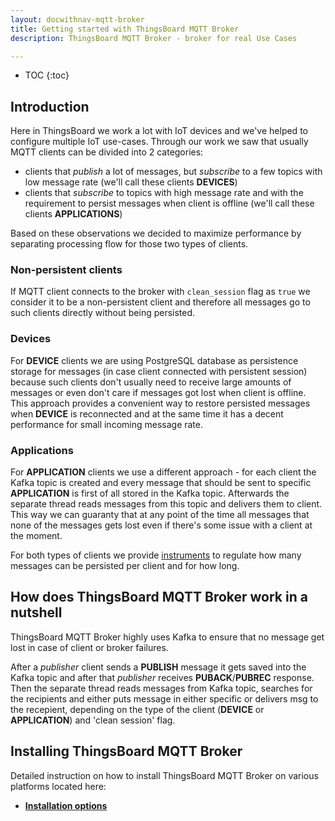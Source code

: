```yaml
---
layout: docwithnav-mqtt-broker
title: Getting started with ThingsBoard MQTT Broker
description: ThingsBoard MQTT Broker - broker for real Use Cases

---
```


* TOC
  {:toc}

## Introduction

Here in ThingsBoard we work a lot with IoT devices and we've helped to configure multiple IoT use-cases.
Through our work we saw that usually MQTT clients can be divided into 2 categories:

- clients that _publish_ a lot of messages, but _subscribe_ to a few topics with low message rate (we'll call these clients **DEVICES**)
- clients that _subscribe_ to topics with high message rate and with the requirement to persist messages when client is offline (we'll call these clients **APPLICATIONS**)

Based on these observations we decided to maximize performance by separating processing flow for those two types of clients.

### Non-persistent clients

If MQTT client connects to the broker with `clean_session` flag as `true` we consider it to be a non-persistent client and therefore all messages go to such clients directly without being persisted.

### Devices

For **DEVICE** clients we are using PostgreSQL database as persistence storage for messages (in case client connected with persistent session)
because such clients don't usually need to receive large amounts of messages or even don't care if messages got lost when client is offline.
This approach provides a convenient way to restore persisted messages when **DEVICE** is reconnected and at the same time it has a decent performance for small incoming message rate.

### Applications

For **APPLICATION** clients we use a different approach - for each client the Kafka topic is created and every message that should be sent to specific **APPLICATION** is first of all stored in the Kafka topic.
Afterwards the separate thread reads messages from this topic and delivers them to client.
This way we can guaranty that at any point of the time all messages that none of the messages gets lost even if there's some issue with a client at the moment.


For both types of clients we provide [instruments](/docs/mqtt-broker/persistence) to regulate how many messages can be persisted per client and for how long.

## How does ThingsBoard MQTT Broker work in a nutshell

ThingsBoard MQTT Broker highly uses Kafka to ensure that no message get lost in case of client or broker failures.

After a _publisher_ client sends a **PUBLISH** message it gets saved into the Kafka topic and after that _publisher_ receives **PUBACK**/**PUBREC** response.
Then the separate thread reads messages from Kafka topic, searches for the recipients and either puts message in either specific or delivers msg to the recepient, depending on the type of the client (**DEVICE** or **APPLICATION**) and 'clean session' flag.

## Installing ThingsBoard MQTT Broker

Detailed instruction on how to install ThingsBoard MQTT Broker on various platforms located here:
* [**Installation options**](/docs/mqtt-broker/install/installation-options) 

